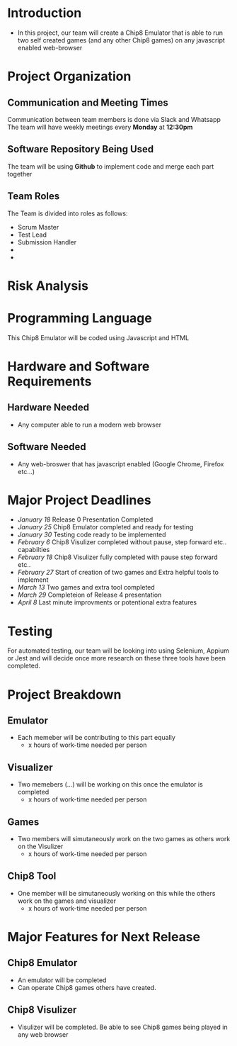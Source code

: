 # **Introduction**
* In this project, our team will create a Chip8 Emulator that is able to run two self created games (and any other Chip8 games) on any javascript enabled web-browser

# **Project Organization**
## Communication and Meeting Times
Communication between team members is done via Slack and Whatsapp
The team will have weekly meetings every **Monday** at **12:30pm**
	
## Software Repository Being Used
The team will be using **Github** to implement code and merge each part together
	
## Team Roles
The Team is divided into roles as follows:
*   Scrum Master 
*   Test Lead
*   Submission Handler
*
*
		
		
# **Risk Analysis**

# **Programming Language**
This Chip8 Emulator will be coded using Javascript and HTML

# **Hardware and Software Requirements**
## Hardware Needed
*   Any computer able to run a modern web browser 
	
## Software Needed
*   Any web-broswer that has javascript enabled (Google Chrome, Firefox etc...)

# **Major Project Deadlines**
*   _January 18_  Release 0 Presentation Completed
*   _January 25_  Chip8 Emulator completed and ready for testing
*   _January 30_  Testing code ready to be implemented
*   _February 6_  Chip8 Visulizer completed without pause, step forward etc.. capabilties
*   _February 18_ Chip8 Visulizer fully completed with pause step forward etc.. 
*   _February 27_ Start of creation of two games and Extra helpful tools to implement
*   _March 13_    Two games and extra tool completed
*   _March 29_    Completeion of Release 4 presentation
*   _April 8_     Last minute improvments or potentional extra features
	
# **Testing**
For automated testing, our team will be looking into using Selenium, Appium or Jest and will decide once more research on these three tools have been completed.
	
# **Project Breakdown**
## Emulator
-   Each memeber will be contributing to this part equally
    * x hours of work-time needed per person
	
## Visualizer
*   Two memebers (...) will be working on this once the emulator is completed
    * x hours of work-time needed per person

## Games
*   Two members will simutaneously work on the two games as others work on the Visulizer
    * x hours of work-time needed per person
	
## Chip8 Tool
*   One member will be simutaneously working on this while the others work on the games and visualizer
    * x hours of work-time needed per person

# **Major Features for Next Release**
## Chip8 Emulator
* An emulator will be completed
* Can operate Chip8 games others have created.
## Chip8 Visulizer
* Visulizer will be completed. Be able to see Chip8 games being played in any web browser


  
	
